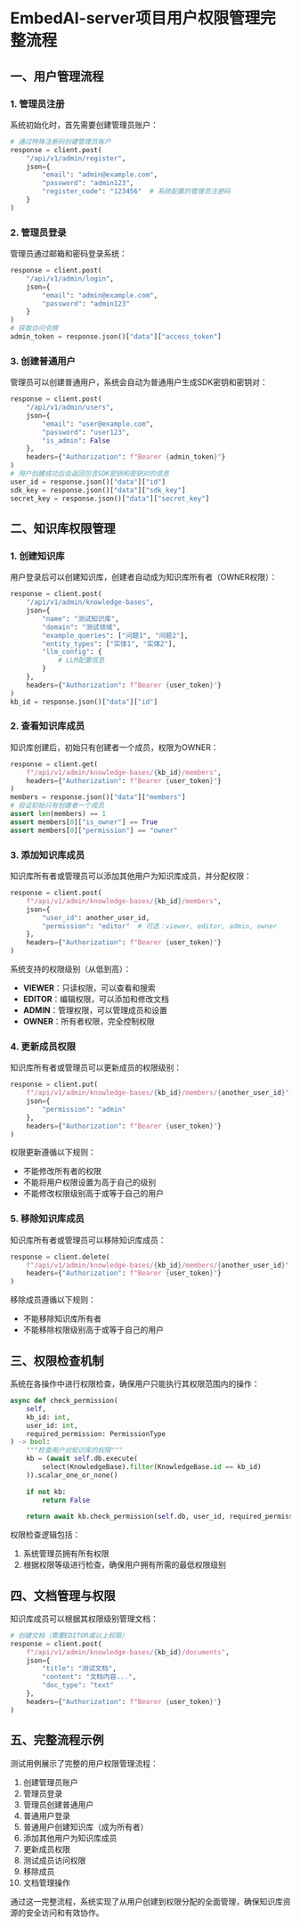 # EmbedAI-server项目用户权限管理完整流程

## 一、用户管理流程

### 1. 管理员注册

系统初始化时，首先需要创建管理员账户：

```python
# 通过特殊注册码创建管理员账户
response = client.post(
    "/api/v1/admin/register",
    json={
        "email": "admin@example.com",
        "password": "admin123",
        "register_code": "123456"  # 系统配置的管理员注册码
    }
)
```

### 2. 管理员登录

管理员通过邮箱和密码登录系统：

```python
response = client.post(
    "/api/v1/admin/login",
    json={
        "email": "admin@example.com",
        "password": "admin123"
    }
)
# 获取访问令牌
admin_token = response.json()["data"]["access_token"]
```

### 3. 创建普通用户

管理员可以创建普通用户，系统会自动为普通用户生成SDK密钥和密钥对：

```python
response = client.post(
    "/api/v1/admin/users",
    json={
        "email": "user@example.com",
        "password": "user123",
        "is_admin": False
    },
    headers={"Authorization": f"Bearer {admin_token}"}
)
# 用户创建成功后会返回包含SDK密钥和密钥对的信息
user_id = response.json()["data"]["id"]
sdk_key = response.json()["data"]["sdk_key"]
secret_key = response.json()["data"]["secret_key"]
```

## 二、知识库权限管理

### 1. 创建知识库

用户登录后可以创建知识库，创建者自动成为知识库所有者（OWNER权限）：

```python
response = client.post(
    "/api/v1/admin/knowledge-bases",
    json={
        "name": "测试知识库",
        "domain": "测试领域",
        "example_queries": ["问题1", "问题2"],
        "entity_types": ["实体1", "实体2"],
        "llm_config": {
            # LLM配置信息
        }
    },
    headers={"Authorization": f"Bearer {user_token}"}
)
kb_id = response.json()["data"]["id"]
```

### 2. 查看知识库成员

知识库创建后，初始只有创建者一个成员，权限为OWNER：

```python
response = client.get(
    f"/api/v1/admin/knowledge-bases/{kb_id}/members",
    headers={"Authorization": f"Bearer {user_token}"}
)
members = response.json()["data"]["members"]
# 验证初始只有创建者一个成员
assert len(members) == 1
assert members[0]["is_owner"] == True
assert members[0]["permission"] == "owner"
```

### 3. 添加知识库成员

知识库所有者或管理员可以添加其他用户为知识库成员，并分配权限：

```python
response = client.post(
    f"/api/v1/admin/knowledge-bases/{kb_id}/members",
    json={
        "user_id": another_user_id,
        "permission": "editor"  # 可选：viewer, editor, admin, owner
    },
    headers={"Authorization": f"Bearer {user_token}"}
)
```

系统支持的权限级别（从低到高）：
- **VIEWER**：只读权限，可以查看和搜索
- **EDITOR**：编辑权限，可以添加和修改文档
- **ADMIN**：管理权限，可以管理成员和设置
- **OWNER**：所有者权限，完全控制权限

### 4. 更新成员权限

知识库所有者或管理员可以更新成员的权限级别：

```python
response = client.put(
    f"/api/v1/admin/knowledge-bases/{kb_id}/members/{another_user_id}",
    json={
        "permission": "admin"
    },
    headers={"Authorization": f"Bearer {user_token}"}
)
```

权限更新遵循以下规则：
- 不能修改所有者的权限
- 不能将用户权限设置为高于自己的级别
- 不能修改权限级别高于或等于自己的用户

### 5. 移除知识库成员

知识库所有者或管理员可以移除知识库成员：

```python
response = client.delete(
    f"/api/v1/admin/knowledge-bases/{kb_id}/members/{another_user_id}",
    headers={"Authorization": f"Bearer {user_token}"}
)
```

移除成员遵循以下规则：
- 不能移除知识库所有者
- 不能移除权限级别高于或等于自己的用户

## 三、权限检查机制

系统在各操作中进行权限检查，确保用户只能执行其权限范围内的操作：

```python
async def check_permission(
    self,
    kb_id: int,
    user_id: int,
    required_permission: PermissionType
) -> bool:
    """检查用户对知识库的权限"""
    kb = (await self.db.execute(
        select(KnowledgeBase).filter(KnowledgeBase.id == kb_id)
    )).scalar_one_or_none()
    
    if not kb:
        return False
        
    return await kb.check_permission(self.db, user_id, required_permission)
```

权限检查逻辑包括：
1. 系统管理员拥有所有权限
2. 根据权限等级进行检查，确保用户拥有所需的最低权限级别

## 四、文档管理与权限

知识库成员可以根据其权限级别管理文档：

```python
# 创建文档（需要EDITOR或以上权限）
response = client.post(
    f"/api/v1/admin/knowledge-bases/{kb_id}/documents",
    json={
        "title": "测试文档",
        "content": "文档内容...",
        "doc_type": "text"
    },
    headers={"Authorization": f"Bearer {user_token}"}
)
```

## 五、完整流程示例

测试用例展示了完整的用户权限管理流程：

1. 创建管理员账户
2. 管理员登录
3. 管理员创建普通用户
4. 普通用户登录
5. 普通用户创建知识库（成为所有者）
6. 添加其他用户为知识库成员
7. 更新成员权限
8. 测试成员访问权限
9. 移除成员
10. 文档管理操作

通过这一完整流程，系统实现了从用户创建到权限分配的全面管理，确保知识库资源的安全访问和有效协作。
        